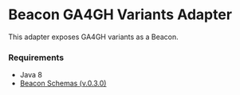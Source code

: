 # Beacon GA4GH Variants Adapter
This adapter exposes GA4GH variants as a Beacon.

### Requirements
- Java 8
- [Beacon Schemas (v.0.3.0)](https://github.com/ga4gh/beacon-team)
